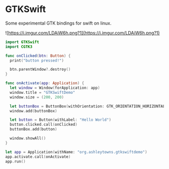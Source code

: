 # GTKSwift

Some experimental GTK bindings for swift on linux.

![https://i.imgur.com/LDAiW6h.png?1](https://i.imgur.com/LDAiW6h.png?1)

```swift
import GTKSwift
import CGTK3

func onClicked(btn: Button) {
  print("button pressed!")

  btn.parentWindow?.destroy()
}

func onActivate(app: Application) {
  let window = Window(forApplication: app)
  window.title = "GTKSwiftDemo"
  window.size = (200, 200)

  let buttonBox = ButtonBox(withOrientation: GTK_ORIENTATION_HORIZONTAL)
  window.add(buttonBox)

  let button = Button(withLabel: "Hello World")
  button.clicked.call(onClicked)
  buttonBox.add(button)

  window.showAll()
}

let app = Application(withName: "org.ashleytowns.gtkswiftdemo")
app.activate.call(onActivate)
app.run()
```
